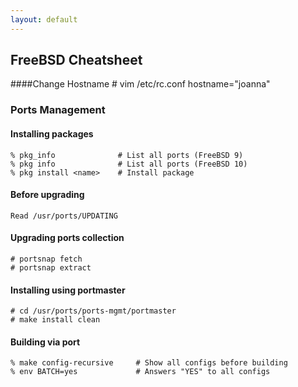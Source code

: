 ```yaml
---
layout: default
---
```

FreeBSD Cheatsheet
---

####Change Hostname
    # vim /etc/rc.conf
    hostname="joanna"

### Ports Management

#### Installing packages

	% pkg_info				# List all ports (FreeBSD 9)
	% pkg info				# List all ports (FreeBSD 10)
	% pkg install <name>	# Install package

#### Before upgrading 

	Read /usr/ports/UPDATING
    
#### Upgrading ports collection
    # portsnap fetch
    # portsnap extract
    
#### Installing using portmaster
	# cd /usr/ports/ports-mgmt/portmaster
	# make install clean

#### Building via port    
   	% make config-recursive		# Show all configs before building
   	% env BATCH=yes				# Answers "YES" to all configs  
    
    
